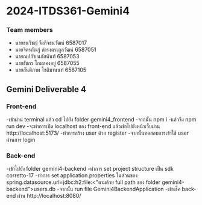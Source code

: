 # 2024-ITDS361-Gemini4
### Team members
- นายธนวิชญ์ จึงกิจธนวัฒน์ 6587017
- นายจิตรกัณฐ์ ดำรงตระกูลวัฒน์ 6587051
- นายณปภัช นภัสนันท์ 6587053
- นายธัชกร โกมลคงอยู่ 6587055
- นายสันติภาพ โชติมานนท์ 6587105

## Gemini Deliverable 4
### Front-end
-เข้าผ่าน terminal แล้ว cd ไปยัง folder gemini4_frontend
-จากนั้น npm i
-แล้วจึง npm run dev
-จะทำการเปิด localhost ของ front-end แล้วเข้าไปยังหน้าเว็บผ่าน http://localhost:5173/
-ทำการสร้าง user ด้วย register
-จากนั้นทดสอบการเข้าใช้ user ผ่านการ login

### Back-end
-เข้าไปยัง folder gemini4-backend
-ทำการ set project structure เป็น sdk corretto-17
-ทำการ set application.properties ในส่วนของ spring.datasource.url=jdbc:h2:file:<"ตามด้วย full path ของ folder gemini4-backend">users.db
-จากนั้น run file Gemini4BackendApplication
-เข้าเช็ค back-end ผ่าน http://localhost:8080/
